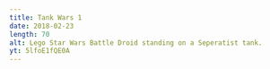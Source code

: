 ```yaml
---
title: Tank Wars 1
date: 2018-02-23
length: 70
alt: Lego Star Wars Battle Droid standing on a Seperatist tank.
yt: 5lfoE1fQE0A
---
```

